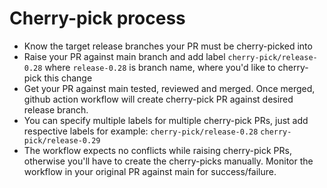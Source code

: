 Cherry-pick process
===================

- Know the target release branches your PR must be cherry-picked into
- Raise your PR against main branch and add label `cherry-pick/release-0.28` where `release-0.28` is branch name, where you'd like to cherry-pick this change
- Get your PR against main tested, reviewed and merged. Once merged, github action workflow will create cherry-pick PR against desired release branch.
- You can specify multiple labels for multiple cherry-pick PRs, just add respective labels for example: `cherry-pick/release-0.28` `cherry-pick/release-0.29`
- The workflow expects no conflicts while raising cherry-pick PRs, otherwise you'll have to create the cherry-picks manually. Monitor the workflow in your original PR against main for success/failure.
